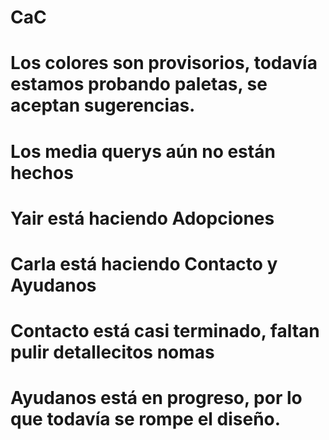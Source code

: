 # CaC
# Los colores son provisorios, todavía estamos probando paletas, se aceptan sugerencias.
# Los media querys aún no están hechos
# Yair está haciendo Adopciones
# Carla está haciendo Contacto y Ayudanos
# Contacto está casi terminado, faltan pulir detallecitos nomas
# Ayudanos está en progreso, por lo que todavía se rompe el diseño.

